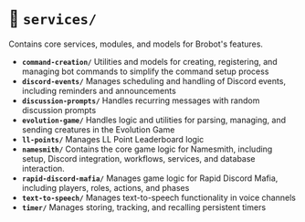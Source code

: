 # 📂 `services/`

Contains core services, modules, and models for Brobot's features.

* **`command-creation/`** Utilities and models for creating, registering, and managing bot commands to simplify the command setup process
* **`discord-events/`** Manages scheduling and handling of Discord events, including reminders and announcements
* **`discussion-prompts/`** Handles recurring messages with random discussion prompts
* **`evolution-game/`** Handles logic and utilities for parsing, managing, and sending creatures in the Evolution Game
* **`ll-points/`** Manages LL Point Leaderboard logic
* **`namesmith/`** Contains the core game logic for Namesmith, including setup, Discord integration, workflows, services, and database interaction.
* **`rapid-discord-mafia/`** Manages game logic for Rapid Discord Mafia, including players, roles, actions, and phases
* **`text-to-speech/`** Manages text-to-speech functionality in voice channels
* **`timer/`** Manages storing, tracking, and recalling persistent timers
